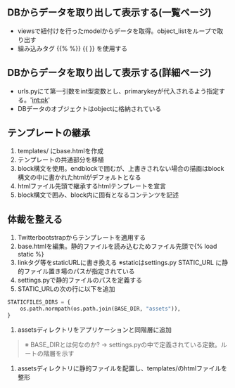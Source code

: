 ## DBからデータを取り出して表示する(一覧ページ)
- viewsで紐付けを行ったmodelからデータを取得。object_listをループで取り出す
- 組み込みタグ {{% %}} {{ }} を使用する

## DBからデータを取り出して表示する(詳細ページ)
- urls.pyにて第一引数をint型変数とし、primarykeyが代入されるよう指定する。'<int:pk>'
- DBデータのオブジェクトはobjectに格納されている

## テンプレートの継承
1. templates/ にbase.htmlを作成
1. テンプレートの共通部分を移植
1. block構文を使用。endblockで囲むが、上書きされない場合の描画はblock構文の中に書かれたhtmlがデフォルトとなる
1. htmlファイル先頭で継承するhtmlテンプレートを宣言
1. block構文で囲み、block内に固有となるコンテンツを記述

## 体裁を整える
1. Twitterbootstrapからテンプレートを適用する
1. base.htmlを編集。静的ファイルを読み込むためファイル先頭で{% load static %}
1. linkタグ等をstaticURLに書き換える <link rel="{% static 'hogehoge.css' %}" rel="stylesheet"> ※staticはsettings.py STATIC_URL に静的ファイル置き場のパスが指定されている
1. settings.pyで静的ファイルのパスを定義する
1. STATIC_URLの次の行に以下を追加
```python
STATICFILES_DIRS = {
    os.path.normpath(os.path.join(BASE_DIR, "assets")),
}
```
1. assetsディレクトリをアプリケーションと同階層に追加
> ※ BASE_DIRとは何なのか? → settings.pyの中で定義されている定数。ルートの階層を示す

1. assetsディレクトリに静的ファイルを配置し、templates/のhtmlファイルを整形
